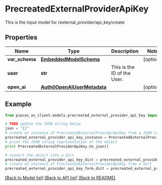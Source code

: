 # PrecreatedExternalProviderApiKey

This is the input model for /external_provider/api_key/create

## Properties

Name | Type | Description | Notes
------------ | ------------- | ------------- | -------------
**var_schema** | [**EmbeddedModelSchema**](EmbeddedModelSchema.md) |  | [optional] 
**user** | **str** | This is the ID of the User. | 
**open_ai** | [**Auth0OpenAIUserMetadata**](Auth0OpenAIUserMetadata.md) |  | [optional] 

## Example

```python
from pieces_os_client.models.precreated_external_provider_api_key import PrecreatedExternalProviderApiKey

# TODO update the JSON string below
json = "{}"
# create an instance of PrecreatedExternalProviderApiKey from a JSON string
precreated_external_provider_api_key_instance = PrecreatedExternalProviderApiKey.from_json(json)
# print the JSON string representation of the object
print PrecreatedExternalProviderApiKey.to_json()

# convert the object into a dict
precreated_external_provider_api_key_dict = precreated_external_provider_api_key_instance.to_dict()
# create an instance of PrecreatedExternalProviderApiKey from a dict
precreated_external_provider_api_key_form_dict = precreated_external_provider_api_key.from_dict(precreated_external_provider_api_key_dict)
```
[[Back to Model list]](../README.md#documentation-for-models) [[Back to API list]](../README.md#documentation-for-api-endpoints) [[Back to README]](../README.md)


